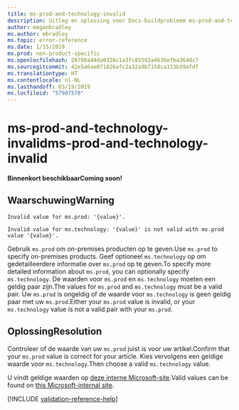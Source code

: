 ```yaml
---
title: ms-prod-and-technology-invalid
description: Uitleg en oplossing voor Docs-buildprobleem ms-prod-and-technology-invalid
author: meganbradley
ms.author: mbradley
ms.topic: error-reference
ms.date: 1/15/2019
ms.prod: non-product-specific
ms.openlocfilehash: 20706a44da0320c1a3fc85592a4636efba364dc7
ms.sourcegitcommit: 42e5a6ae071826afc2a32a9b7150ca113b39afdf
ms.translationtype: HT
ms.contentlocale: nl-NL
ms.lasthandoff: 03/19/2019
ms.locfileid: "57987578"
---
```

# <a name="ms-prod-and-technology-invalid"></a><span data-ttu-id="72383-103">ms-prod-and-technology-invalid</span><span class="sxs-lookup"><span data-stu-id="72383-103">ms-prod-and-technology-invalid</span></span>

<span data-ttu-id="72383-104">**Binnenkort beschikbaar**</span><span class="sxs-lookup"><span data-stu-id="72383-104">**Coming soon!**</span></span>

## <a name="warning"></a><span data-ttu-id="72383-105">Waarschuwing</span><span class="sxs-lookup"><span data-stu-id="72383-105">Warning</span></span>

`Invalid value for ms.prod: '{value}'.`

`Invalid value for ms.technology: '{value}' is not valid with ms.prod value '{value}'.`

<span data-ttu-id="72383-106">Gebruik `ms.prod` om on-premises producten op te geven.</span><span class="sxs-lookup"><span data-stu-id="72383-106">Use `ms.prod` to specify on-premises products.</span></span> <span data-ttu-id="72383-107">Geef optioneel `ms.technology` op om gedetailleerdere informatie over `ms.prod` op te geven.</span><span class="sxs-lookup"><span data-stu-id="72383-107">To specify more detailed information about `ms.prod`, you can optionally specify `ms.technology`.</span></span> <span data-ttu-id="72383-108">De waarden voor `ms.prod` en `ms.technology` moeten een geldig paar zijn.</span><span class="sxs-lookup"><span data-stu-id="72383-108">The values for `ms.prod` and `ms.technology` must be a valid pair.</span></span> <span data-ttu-id="72383-109">Uw `ms.prod` is ongeldig of de waarde voor `ms.technology` is geen geldig paar met uw `ms.prod`.</span><span class="sxs-lookup"><span data-stu-id="72383-109">Either your `ms.prod` value is invalid, or your `ms.technology` value is not a valid pair with your `ms.prod`.</span></span>

## <a name="resolution"></a><span data-ttu-id="72383-110">Oplossing</span><span class="sxs-lookup"><span data-stu-id="72383-110">Resolution</span></span>

<span data-ttu-id="72383-111">Controleer of de waarde van uw `ms.prod` juist is voor uw artikel.</span><span class="sxs-lookup"><span data-stu-id="72383-111">Confirm that your `ms.prod` value is correct for your article.</span></span> <span data-ttu-id="72383-112">Kies vervolgens een geldige waarde voor `ms.technology`.</span><span class="sxs-lookup"><span data-stu-id="72383-112">Then choose a valid `ms.technology` value.</span></span>

<span data-ttu-id="72383-113">U vindt geldige waarden op [deze interne Microsoft-site](https://docsmetadatatool.azurewebsites.net/allowlists).</span><span class="sxs-lookup"><span data-stu-id="72383-113">Valid values can be found on [this Microsoft-internal site](https://docsmetadatatool.azurewebsites.net/allowlists).</span></span>

<!--make sure to add this file to your includes folder and verify the path-->
[!INCLUDE [validation-reference-help](includes/validation-reference-help.md)]

